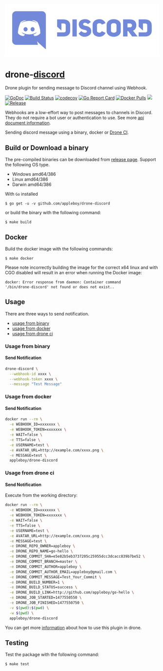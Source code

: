 <img src="images/discord-logo.png">

# drone-[discord](https://discordapp.com)

Drone plugin for sending message to Discord channel using Webhook.

[![GoDoc](https://godoc.org/github.com/appleboy/drone-discord?status.svg)](https://godoc.org/github.com/appleboy/drone-discord)
[![Build Status](http://drone.wu-boy.com/api/badges/appleboy/drone-discord/status.svg)](http://drone.wu-boy.com/appleboy/drone-discord)
[![codecov](https://codecov.io/gh/appleboy/drone-discord/branch/master/graph/badge.svg)](https://codecov.io/gh/appleboy/drone-discord)
[![Go Report Card](https://goreportcard.com/badge/github.com/appleboy/drone-discord)](https://goreportcard.com/report/github.com/appleboy/drone-discord)
[![Docker Pulls](https://img.shields.io/docker/pulls/appleboy/drone-discord.svg)](https://hub.docker.com/r/appleboy/drone-discord/)
[![](https://images.microbadger.com/badges/image/appleboy/drone-discord.svg)](https://microbadger.com/images/appleboy/drone-discord "Get your own image badge on microbadger.com")
[![Release](https://github-release-version.herokuapp.com/github/appleboy/drone-discord/release.svg?style=flat)](https://github.com/appleboy/drone-discord/releases/latest)

Webhooks are a low-effort way to post messages to channels in Discord. They do not require a bot user or authentication to use. See more [api document information](https://discordapp.com/developers/docs/resources/webhook).

Sending discord message using a binary, docker or [Drone CI](http://docs.drone.io/).

## Build or Download a binary

The pre-compiled binaries can be downloaded from [release page](https://github.com/appleboy/drone-discord/releases). Support the following OS type.

* Windows amd64/386
* Linux amd64/386
* Darwin amd64/386

With `Go` installed

```
$ go get -u -v github.com/appleboy/drone-discord
``` 

or build the binary with the following command:

```
$ make build
```

## Docker

Build the docker image with the following commands:

```
$ make docker
```

Please note incorrectly building the image for the correct x64 linux and with
CGO disabled will result in an error when running the Docker image:

```
docker: Error response from daemon: Container command
'/bin/drone-discord' not found or does not exist..
```

## Usage

There are three ways to send notification.

* [usage from binary](#usage-from-binary)
* [usage from docker](#usage-from-docker)
* [usage from drone ci](#usage-from-drone-ci)

<a name="usage-from-binary"></a>
### Usage from binary

#### Send Notification

```bash
drone-discord \
  --webhook-id xxxx \
  --webhook-token xxxx \
  --message "Test Message"
```

<a name="usage-from-docker"></a>
### Usage from docker

#### Send Notification

```bash
docker run --rm \
  -e WEBHOOK_ID=xxxxxxx \
  -e WEBHOOK_TOKEN=xxxxxxx \
  -e WAIT=false \
  -e TTS=false \
  -e USERNAME=test \
  -e AVATAR_URL=http://example.com/xxxx.png \
  -e MESSAGE=test \
  appleboy/drone-discord
```

<a name="usage-from-drone-ci"></a>
### Usage from drone ci

#### Send Notification

Execute from the working directory:

```bash
docker run --rm \
  -e WEBHOOK_ID=xxxxxxx \
  -e WEBHOOK_TOKEN=xxxxxxx \
  -e WAIT=false \
  -e TTS=false \
  -e USERNAME=test \
  -e AVATAR_URL=http://example.com/xxxx.png \
  -e MESSAGE=test \
  -e DRONE_REPO_OWNER=appleboy \
  -e DRONE_REPO_NAME=go-hello \
  -e DRONE_COMMIT_SHA=e5e82b5eb3737205c25955dcc3dcacc839b7be52 \
  -e DRONE_COMMIT_BRANCH=master \
  -e DRONE_COMMIT_AUTHOR=appleboy \
  -e DRONE_COMMIT_AUTHOR_EMAIL=appleboy@gmail.com \
  -e DRONE_COMMIT_MESSAGE=Test_Your_Commit \
  -e DRONE_BUILD_NUMBER=1 \
  -e DRONE_BUILD_STATUS=success \
  -e DRONE_BUILD_LINK=http://github.com/appleboy/go-hello \
  -e DRONE_JOB_STARTED=1477550550 \
  -e DRONE_JOB_FINISHED=1477550750 \
  -v $(pwd):$(pwd) \
  -w $(pwd) \
  appleboy/drone-discord
```

You can get more [information](DOCS.md) about how to use this plugin in drone.

## Testing

Test the package with the following command:

```
$ make test
```
